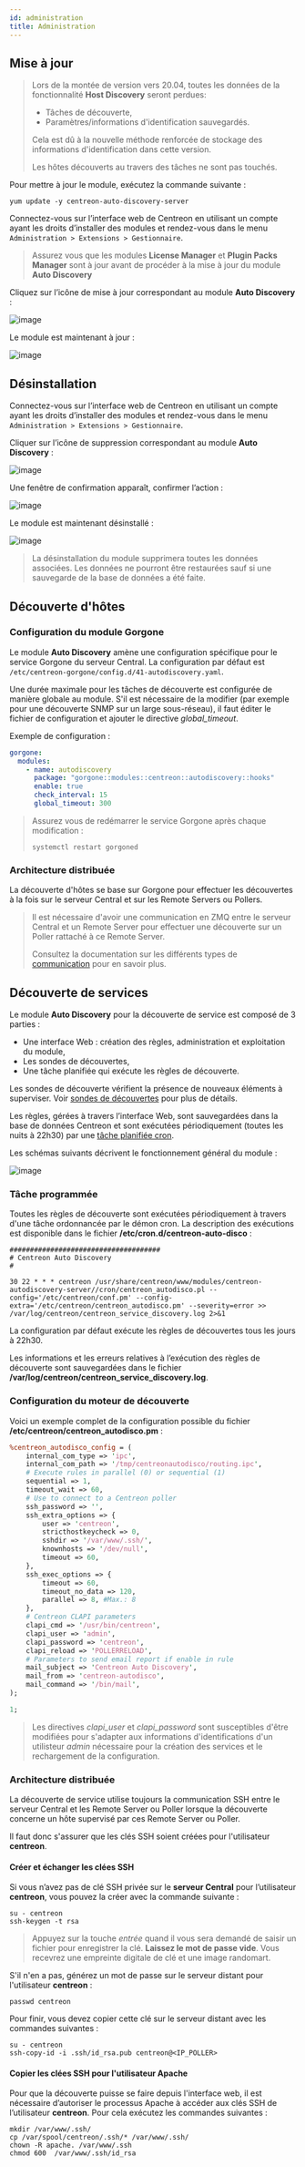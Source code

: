 ```yaml
---
id: administration
title: Administration
---
```


## Mise à jour

> Lors de la montée de version vers 20.04, toutes les données de la
> fonctionnalité **Host Discovery** seront perdues:
>
> - Tâches de découverte,
> - Paramètres/informations d'identification sauvegardés.
>
> Cela est dû à la nouvelle méthode renforcée de stockage des informations
> d'identification dans cette version.
>
> Les hôtes découverts au travers des tâches ne sont pas touchés.

Pour mettre à jour le module, exécutez la commande suivante :

``` shell
yum update -y centreon-auto-discovery-server
```

Connectez-vous sur l’interface web de Centreon en utilisant un compte ayant les
droits d’installer des modules et rendez-vous dans le menu `Administration >
Extensions > Gestionnaire`.

> Assurez vous que les modules **License Manager** et **Plugin Packs Manager**
> sont à jour avant de procéder à la mise à jour du module **Auto Discovery**

Cliquez sur l’icône de mise à jour correspondant au module **Auto Discovery** :

![image](../../assets/monitoring/discovery/update.png)

Le module est maintenant à jour :

![image](../../assets/monitoring/discovery/install-after.png)

## Désinstallation

Connectez-vous sur l’interface web de Centreon en utilisant un compte ayant les
droits d’installer des modules et rendez-vous dans le menu `Administration >
Extensions > Gestionnaire`.

Cliquer sur l’icône de suppression correspondant au module **Auto Discovery** :

![image](../../assets/monitoring/discovery/install-after.png)

Une fenêtre de confirmation apparaît, confirmer l’action :

![image](../../assets/monitoring/discovery/uninstall-popin.png)

Le module est maintenant désinstallé :

![image](../../assets/monitoring/discovery/install-before.png)

> La désinstallation du module supprimera toutes les données associées. Les
> données ne pourront être restaurées sauf si une sauvegarde de la base de
> données a été faite.

## Découverte d'hôtes

### Configuration du module Gorgone

Le module **Auto Discovery** amène une configuration spécifique pour le service
Gorgone du serveur Central. La configuration par défaut est
`/etc/centreon-gorgone/config.d/41-autodiscovery.yaml`.

Une durée maximale pour les tâches de découverte est configurée de manière
globale au module. S'il est nécessaire de la modifier (par exemple pour une
découverte SNMP sur un large sous-réseau), il faut éditer le fichier
de configuration et ajouter le directive *global_timeout*.

Exemple de configuration :

```yaml
gorgone:
  modules:
    - name: autodiscovery
      package: "gorgone::modules::centreon::autodiscovery::hooks"
      enable: true
      check_interval: 15
      global_timeout: 300
```

> Assurez vous de redémarrer le service Gorgone après chaque modification :
>
> ```shell
> systemctl restart gorgoned
> ```

### Architecture distribuée

La découverte d'hôtes se base sur Gorgone pour effectuer les découvertes à la
fois sur le serveur Central et sur les Remote Servers ou Pollers.

> Il est nécessaire d'avoir une communication en ZMQ entre le serveur Central
> et un Remote Server pour effectuer une découverte sur un Poller rattaché à ce
> Remote Server.
>
> Consultez la documentation sur les différents types de
> [communication](../monitoring-servers/communications.md) pour en savoir
> plus.

## Découverte de services

Le module **Auto Discovery** pour la découverte de service est composé
de 3 parties :

  - Une interface Web : création des règles, administration et exploitation du
    module,
  - Les sondes de découvertes,
  - Une tâche planifiée qui exécute les règles de découverte.

Les sondes de découverte vérifient la présence de nouveaux éléments à
superviser. Voir [sondes de
découvertes](services-discovery.md#sondes-de-découverte) pour
plus de détails.

Les règles, gérées à travers l’interface Web, sont sauvegardées dans la base de
données Centreon et sont exécutées périodiquement (toutes les nuits à 22h30) par
une [tâche planifiée cron](#tâche-programmée).

Les schémas suivants décrivent le fonctionnement général du module :

![image](../../assets/monitoring/discovery/services-discovery-schema.png)

### Tâche programmée

Toutes les règles de découverte sont exécutées périodiquement à travers d'une
tâche ordonnancée par le démon cron. La description des exécutions est
disponible dans le fichier **/etc/cron.d/centreon-auto-disco** :

``` shell
#####################################
# Centreon Auto Discovery
#

30 22 * * * centreon /usr/share/centreon/www/modules/centreon-autodiscovery-server//cron/centreon_autodisco.pl --config='/etc/centreon/conf.pm' --config-extra='/etc/centreon/centreon_autodisco.pm' --severity=error >> /var/log/centreon/centreon_service_discovery.log 2>&1
```

La configuration par défaut exécute les règles de découvertes tous les jours à
22h30.

Les informations et les erreurs relatives à l’exécution des règles de découverte
sont sauvegardées dans le fichier
**/var/log/centreon/centreon\_service\_discovery.log**.

### Configuration du moteur de découverte

Voici un exemple complet de la configuration possible du fichier
**/etc/centreon/centreon\_autodisco.pm** :

``` perl
%centreon_autodisco_config = (
    internal_com_type => 'ipc',
    internal_com_path => '/tmp/centreonautodisco/routing.ipc',
    # Execute rules in parallel (0) or sequential (1)
    sequential => 1,
    timeout_wait => 60,
    # Use to connect to a Centreon poller
    ssh_password => '',
    ssh_extra_options => {
        user => 'centreon',
        stricthostkeycheck => 0,
        sshdir => '/var/www/.ssh/',
        knownhosts => '/dev/null',
        timeout => 60,
    },
    ssh_exec_options => {
        timeout => 60,
        timeout_no_data => 120,
        parallel => 8, #Max.: 8
    },
    # Centreon CLAPI parameters
    clapi_cmd => '/usr/bin/centreon',
    clapi_user => 'admin',
    clapi_password => 'centreon',
    clapi_reload => 'POLLERRELOAD',
    # Parameters to send email report if enable in rule
    mail_subject => 'Centreon Auto Discovery',
    mail_from => 'centreon-autodisco',
    mail_command => '/bin/mail',
);

1;
```

> Les directives *clapi_user* et *clapi_password* sont susceptibles d'être
> modifiées pour s'adapter aux informations d'identifications d'un utilisteur
> *admin* nécessaire pour la création des services et le rechargement de la
> configuration.

### Architecture distribuée

La découverte de service utilise toujours la communication SSH entre le serveur
Central et les Remote Server ou Poller lorsque la découverte concerne un hôte
supervisé par ces Remote Server ou Poller.

Il faut donc s'assurer que les clés SSH soient créées pour l'utilisateur
**centreon**.

#### Créer et échanger les clées SSH

Si vous n’avez pas de clé SSH privée sur le **serveur Central** pour
l’utilisateur **centreon**, vous pouvez la créer avec la commande suivante :

``` shell
su - centreon
ssh-keygen -t rsa
```

> Appuyez sur la touche *entrée* quand il vous sera demandé de saisir un
> fichier pour enregistrer la clé. **Laissez le mot de passe vide**. Vous
> recevrez une empreinte digitale de clé et une image randomart.

S'il n'en a pas, générez un mot de passe sur le serveur distant pour
l'utilisateur **centreon** :

``` shell
passwd centreon
```

Pour finir, vous devez copier cette clé sur le serveur distant avec les
commandes suivantes :

``` shell
su - centreon
ssh-copy-id -i .ssh/id_rsa.pub centreon@<IP_POLLER>
```

#### Copier les clées SSH pour l'utilisateur Apache

Pour que la découverte puisse se faire depuis l'interface web, il est nécessaire
d’autoriser le processus Apache à accéder aux clés SSH de l’utilisateur
**centreon**. Pour cela exécutez les commandes suivantes :

``` shell
mkdir /var/www/.ssh/
cp /var/spool/centreon/.ssh/* /var/www/.ssh/
chown -R apache. /var/www/.ssh
chmod 600  /var/www/.ssh/id_rsa
```
